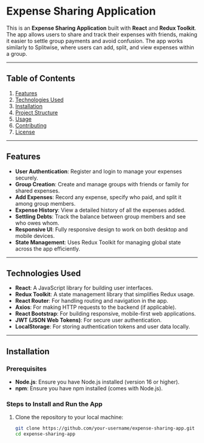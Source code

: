 # Expense Sharing Application

This is an **Expense Sharing Application** built with **React** and **Redux Toolkit**. The app allows users to share and track their expenses with friends, making it easier to settle group payments and avoid confusion. The app works similarly to Splitwise, where users can add, split, and view expenses within a group.

---

## Table of Contents

1. [Features](#features)
2. [Technologies Used](#technologies-used)
3. [Installation](#installation)
4. [Project Structure](#project-structure)
5. [Usage](#usage)
6. [Contributing](#contributing)
7. [License](#license)

---

## Features

- **User Authentication**: Register and login to manage your expenses securely.
- **Group Creation**: Create and manage groups with friends or family for shared expenses.
- **Add Expenses**: Record any expense, specify who paid, and split it among group members.
- **Expense History**: View a detailed history of all the expenses added.
- **Settling Debts**: Track the balance between group members and see who owes whom.
- **Responsive UI**: Fully responsive design to work on both desktop and mobile devices.
- **State Management**: Uses Redux Toolkit for managing global state across the app efficiently.

---

## Technologies Used

- **React**: A JavaScript library for building user interfaces.
- **Redux Toolkit**: A state management library that simplifies Redux usage.
- **React Router**: For handling routing and navigation in the app.
- **Axios**: For making HTTP requests to the backend (if applicable).
- **React Bootstrap**: For building responsive, mobile-first web applications.
- **JWT (JSON Web Tokens)**: For secure user authentication.
- **LocalStorage**: For storing authentication tokens and user data locally.

---

## Installation

### Prerequisites

- **Node.js**: Ensure you have Node.js installed (version 16 or higher).
- **npm**: Ensure you have npm installed (comes with Node.js).

### Steps to Install and Run the App

1. Clone the repository to your local machine:

    ```bash
    git clone https://github.com/your-username/expense-sharing-app.git
    cd expense-sharing-app
    ```
